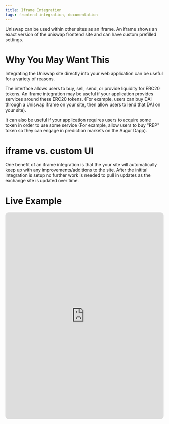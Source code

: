 ```yaml
---
title: Iframe Integration
tags: frontend integration, documentation
---
```


Uniswap can be used within other sites as an iframe. An iframe shows an exact version of the uniswap frontend site and can have custom prefilled settings.

# Why You May Want This

Integrating the Uniswap site directly into your web application can be useful for a variety of reasons.

The interface allows users to buy, sell, send, or provide liquidity for ERC20 tokens. An iframe integration may be useful if your application provides services around these ERC20 tokens. \(For example, users can buy DAI through a Uniswap iframe on your site, then allow users to lend that DAI on your site\).

It can also be useful if your application requires users to acquire some token in order to use some service \(For example, allow users to buy "REP" token so they can engage in prediction markets on the Augur Dapp\).

# iframe vs. custom UI

One benefit of an iframe integration is that the your site will automatically keep up with any improvements/additions to the site. After the initital integration is setup no further work is needed to pull in updates as the exchange site is updated over time.

# Live Example

<iframe src="https://app.uniswap.org/#/swap?exactField=input&exactAmount=10&inputCurrency=0x6b175474e89094c44da98b954eedeac495271d0f"  height="660px"   width="100%"
  style="
    border: 0;
    margin: 0 auto;
    margin-bottom: .5rem;
    display: block;
    border-radius: 10px;
    max-width: 960px;
    min-width: 300px;
  "/>

An example of an Iframe integration can be found on the FOAM site [https://map.foam.space/](https://map.foam.space/#/at/?lng=-74.0045300&lat=40.6771800&zoom=5.00)

To see the Iframe click the dropdown in the top right and click "get foam".

# Add To Your Site

To include a Uniswap iframe within your site just add an iframe element within your website code and link to the Uniswap frontent.

Linking to a ETH &lt;-&gt; DAI swap page would look something like this. To link to a token of your choice replace the address after "outputCurrency" with the token address of the token you want to link to.

```text
<iframe
  src="https://app.uniswap.org/#/swap?outputCurrency=0x89d24a6b4ccb1b6faa2625fe562bdd9a23260359"
  height="660px"
  width="100%"
  style="
    border: 0;
    margin: 0 auto;
    display: block;
    border-radius: 10px;
    max-width: 600px;
    min-width: 300px;
  "
  id="myId"
/>
```

You can customize the selected page, selected custom tokens and more using URL query parameters. See <Link to='/docs/honeyswap/frontend-integration/custom-linking'>Custom Linking</Link>.
